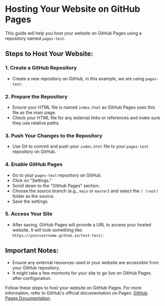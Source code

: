 # Hosting Your Website on GitHub Pages

This guide will help you host your website on GitHub Pages using a repository named `pages-test`.

## Steps to Host Your Website:

### 1. Create a GitHub Repository
- Create a new repository on GitHub, in this example, we are using  `pages-test`.

### 2. Prepare the Repository
- Ensure your HTML file is named `index.html` as GitHub Pages uses this file as the main page.
- Check your HTML file for any external links or references and make sure they use relative paths.

### 3. Push Your Changes to the Repository
- Use Git to commit and push your `index.html` file to your `pages-test` repository on GitHub.

### 4. Enable GitHub Pages
- Go to your `pages-test` repository on GitHub.
- Click on "Settings."
- Scroll down to the "GitHub Pages" section.
- Choose the source branch (e.g., `main` or `master`) and select the `/ (root)` folder as the source.
- Save the settings.

### 5. Access Your Site
- After saving, GitHub Pages will provide a URL to access your hosted website. It will look something like: `https://yourusername.github.io/test-test/`.

## Important Notes:
- Ensure any external resources used in your website are accessible from your GitHub repository.
- It might take a few moments for your site to go live on GitHub Pages after configuration.

Follow these steps to host your website on GitHub Pages. For more information, refer to GitHub's official documentation on Pages: [GitHub Pages Documentation](https://docs.github.com/en/pages).
